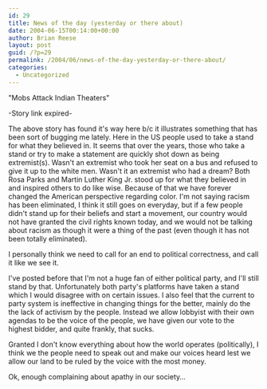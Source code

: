```yaml
---
id: 29
title: News of the day (yesterday or there about)
date: 2004-06-15T00:14:00+00:00
author: Brian Reese
layout: post
guid: /?p=29
permalink: /2004/06/news-of-the-day-yesterday-or-there-about/
categories:
  - Uncategorized
---
```

"Mobs Attack Indian Theaters"
  
-Story link expired-

The above story has found it&apos;s way here b/c it illustrates something that has been sort of bugging me lately. Here in the US people used to take a stand for what they believed in. It seems that over the years, those who take a stand or try to make a statement are quickly shot down as being extremist(s). Wasn&apos;t an extremist who took her seat on a bus and refused to give it up to the white men. Wasn&apos;t it an extremist who had a dream? Both Rosa Parks and Martin Luther King Jr. stood up for what they believed in and inspired others to do like wise. Because of that we have forever changed the American perspective regarding color. I&apos;m not saying racism has been eliminated, I think it still goes on everyday, but if a few people didn&apos;t stand up for their beliefs and start a movement, our country would not have granted the civil rights known today, and we would not be talking about racism as though it were a thing of the past (even though it has not been totally eliminated).

I personally think we need to call for an end to political correctness, and call it like we see it.

I&apos;ve posted before that I&apos;m not a huge fan of either political party, and I&apos;ll still stand by that. Unfortunately both party&apos;s platforms have taken a stand which I would disagree with on certain issues. I also feel that the current to party system is ineffective in changing things for the better, mainly do the the lack of activism by the people. Instead we allow lobbyist with their own agendas to be the voice of the people, we have given our vote to the highest bidder, and quite frankly, that sucks.

Granted I don&apos;t know everything about how the world operates (politically), I think we the people need to speak out and make our voices heard lest we allow our land to be ruled by the voice with the most money.

Ok, enough complaining about apathy in our society&#8230;